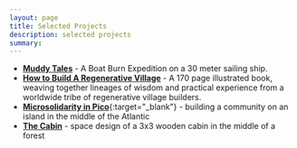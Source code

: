 ```yaml
---
layout: page
title: Selected Projects
description: selected projects
summary:
---
```




- [**Muddy Tales**](/muddy-tales/) - A Boat Burn Expedition on a 30 meter sailing ship.
- [**How to Build A Regenerative Village**](/regenerative-village) - A 170 page illustrated book, weaving together lineages of wisdom and practical experience from a worldwide tribe of regenerative village builders.
- [**Microsolidarity in Pico**](https://pico.microsolidarity.cc){:target="_blank"} - building a community on an island in the middle of the Atlantic
- [**The Cabin**](/cabin) - space design of a 3x3 wooden cabin in the middle of a forest